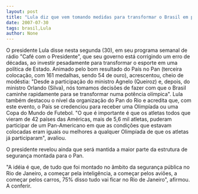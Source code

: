 ```yaml
---
layout: post
title: "Lula diz que vem tomando medidas para transformar o Brasil em potência olímpica "
date: 2007-07-30
tags: brasil,Lula
author: None
---
```

O presidente Lula disse nesta segunda (30), em seu programa semanal de r&aacute;dio &quot;Caf&eacute; com o Presidente&quot;, que seu governo est&aacute; corrigindo um erro de d&eacute;cadas, ao investir pesadamente para transformar o esporte em uma pol&iacute;tica de Estado. 
Animado pelo bom resultado do Pa&iacute;s no Pan (terceira coloca&ccedil;&atilde;o, com 161 medalhas, sendo 54 de ouro), acrescentou, cheio de mod&eacute;stia: &quot;Desde a participa&ccedil;&atilde;o do ministro Agnelo (Queiroz) e, depois, do ministro Orlando (Silva), n&oacute;s tomamos decis&otilde;es de fazer com que o Brasil caminhe rapidamente para se transformar numa pot&ecirc;ncia ol&iacute;mpica&quot;. 
Lula tamb&eacute;m destacou o n&iacute;vel da organiza&ccedil;&atilde;o do Pan do Rio e acredita que, com este evento, o Pa&iacute;s se credenciou para receber uma Olimp&iacute;ada ou uma Copa do Mundo de Futebol. 
&quot;O que &eacute; importante &eacute; que os atletas todos que vieram de 42 pa&iacute;ses das Am&eacute;ricas, mais de 5,6 mil atletas, puderam participar de um Pan-Americano em que as condi&ccedil;&otilde;es que estavam colocadas eram iguais ou melhores a qualquer Olimp&iacute;ada de que os atletas j&aacute; participaram&quot;, avaliou. 

O presidente revelou ainda que ser&aacute; mantida a maior parte da estrutura de seguran&ccedil;a montada para o Pan. 

&quot;A id&eacute;ia &eacute; que, de tudo que foi montado no &acirc;mbito da seguran&ccedil;a p&uacute;blica no Rio de Janeiro, a come&ccedil;ar pela intelig&ecirc;ncia, a come&ccedil;ar pelos avi&otilde;es, a come&ccedil;ar pelos carros, 75% disso tudo vai ficar no Rio de Janeiro&quot;, afirmou.&nbsp;
A conferir. 